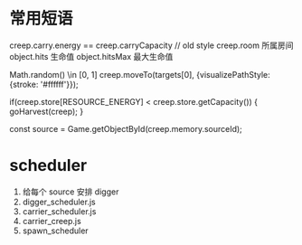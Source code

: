 # 常用短语

creep.carry.energy == creep.carryCapacity  // old style
creep.room 所属房间
object.hits 生命值
object.hitsMax 最大生命值

Math.random() \in [0, 1]
creep.moveTo(targets[0], {visualizePathStyle: {stroke: '#ffffff'}});

if(creep.store[RESOURCE_ENERGY] < creep.store.getCapacity()) {
    goHarvest(creep);
}

const source = Game.getObjectById(creep.memory.sourceId);

# scheduler

1. 给每个 source 安排 digger
2. digger_scheduler.js
3. carrier_scheduler.js
4. carrier_creep.js
5. spawn_scheduler

